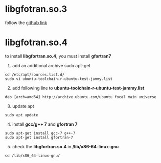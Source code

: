 # **libgfotran.so.3**
follow the [github link](https://gist.github.com/sakethramanujam/faf5b677b6505437dbdd82170ac55322)

# **libgfotran.so.4**

to install **libgfortran.so.4**, you must install **gfortran7**

1. add an additional archive sudo apt-get
```
cd /etc/apt/sources.list.d/
sudo vi ubuntu-toolchain-r-ubuntu-test-jammy.list
```
2. add following line to  **ubuntu-toolchain-r-ubuntu-test-jammy.list**
```
deb [arch=amd64] http://archive.ubuntu.com/ubuntu focal main universe
```
3. update apt
```
sudo apt update
```
4. install **gcc/g++ 7** and **gfortran 7**
```
sudo apt-get install gcc-7 g++-7
sudo apt-get install gfortran-7
```
5. check the **libgfortran.so.4** in **/lib/x86-64-linux-gnu**
```
cd /lib/x86_64-linux-gnu/
```